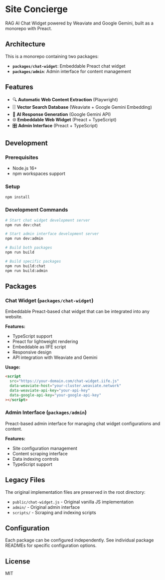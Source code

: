 # Site Concierge

RAG AI Chat Widget powered by Weaviate and Google Gemini, built as a monorepo with Preact.

## Architecture

This is a monorepo containing two packages:

- **`packages/chat-widget`**: Embeddable Preact chat widget
- **`packages/admin`**: Admin interface for content management

## Features

- 🔍 **Automatic Web Content Extraction** (Playwright)
- 🗄️ **Vector Search Database** (Weaviate + Google Gemini Embedding)
- 🧠 **AI Response Generation** (Google Gemini API)
- 🌐 **Embeddable Web Widget** (Preact + TypeScript)
- 🎛️ **Admin Interface** (Preact + TypeScript)

## Development

### Prerequisites

- Node.js 16+
- npm workspaces support

### Setup

```bash
npm install
```

### Development Commands

```bash
# Start chat widget development server
npm run dev:chat

# Start admin interface development server
npm run dev:admin

# Build both packages
npm run build

# Build specific packages
npm run build:chat
npm run build:admin
```

## Packages

### Chat Widget (`packages/chat-widget`)

Embeddable Preact-based chat widget that can be integrated into any website.

**Features:**
- TypeScript support
- Preact for lightweight rendering
- Embeddable as IIFE script
- Responsive design
- API integration with Weaviate and Gemini

**Usage:**
```html
<script
  src="https://your-domain.com/chat-widget.iife.js"
  data-weaviate-host="your-cluster.weaviate.network"
  data-weaviate-api-key="your-api-key"
  data-google-api-key="your-google-api-key"
></script>
```

### Admin Interface (`packages/admin`)

Preact-based admin interface for managing chat widget configurations and content.

**Features:**
- Site configuration management
- Content scraping interface
- Data indexing controls
- TypeScript support

## Legacy Files

The original implementation files are preserved in the root directory:
- `public/chat-widget.js` - Original vanilla JS implementation
- `admin/` - Original admin interface
- `scripts/` - Scraping and indexing scripts

## Configuration

Each package can be configured independently. See individual package READMEs for specific configuration options.

## License

MIT
